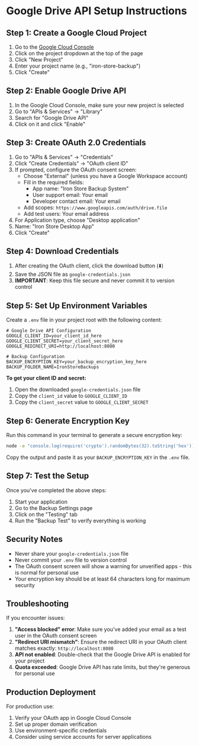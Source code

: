 # Google Drive API Setup Instructions

## Step 1: Create a Google Cloud Project

1. Go to the [Google Cloud Console](https://console.cloud.google.com/)
2. Click on the project dropdown at the top of the page
3. Click "New Project"
4. Enter your project name (e.g., "iron-store-backup")
5. Click "Create"

## Step 2: Enable Google Drive API

1. In the Google Cloud Console, make sure your new project is selected
2. Go to "APIs & Services" → "Library"
3. Search for "Google Drive API"
4. Click on it and click "Enable"

## Step 3: Create OAuth 2.0 Credentials

1. Go to "APIs & Services" → "Credentials"
2. Click "Create Credentials" → "OAuth client ID"
3. If prompted, configure the OAuth consent screen:
   - Choose "External" (unless you have a Google Workspace account)
   - Fill in the required fields:
     - App name: "Iron Store Backup System"
     - User support email: Your email
     - Developer contact email: Your email
   - Add scopes: `https://www.googleapis.com/auth/drive.file`
   - Add test users: Your email address
4. For Application type, choose "Desktop application"
5. Name: "Iron Store Desktop App"
6. Click "Create"

## Step 4: Download Credentials

1. After creating the OAuth client, click the download button (⬇️)
2. Save the JSON file as `google-credentials.json`
3. **IMPORTANT**: Keep this file secure and never commit it to version control

## Step 5: Set Up Environment Variables

Create a `.env` file in your project root with the following content:

```env
# Google Drive API Configuration
GOOGLE_CLIENT_ID=your_client_id_here
GOOGLE_CLIENT_SECRET=your_client_secret_here
GOOGLE_REDIRECT_URI=http://localhost:8080

# Backup Configuration
BACKUP_ENCRYPTION_KEY=your_backup_encryption_key_here
BACKUP_FOLDER_NAME=IronStoreBackups
```

**To get your client ID and secret:**
1. Open the downloaded `google-credentials.json` file
2. Copy the `client_id` value to `GOOGLE_CLIENT_ID`
3. Copy the `client_secret` value to `GOOGLE_CLIENT_SECRET`

## Step 6: Generate Encryption Key

Run this command in your terminal to generate a secure encryption key:

```bash
node -e "console.log(require('crypto').randomBytes(32).toString('hex'))"
```

Copy the output and paste it as your `BACKUP_ENCRYPTION_KEY` in the `.env` file.

## Step 7: Test the Setup

Once you've completed the above steps:

1. Start your application
2. Go to the Backup Settings page
3. Click on the "Testing" tab
4. Run the "Backup Test" to verify everything is working

## Security Notes

- Never share your `google-credentials.json` file
- Never commit your `.env` file to version control
- The OAuth consent screen will show a warning for unverified apps - this is normal for personal use
- Your encryption key should be at least 64 characters long for maximum security

## Troubleshooting

If you encounter issues:

1. **"Access blocked" error**: Make sure you've added your email as a test user in the OAuth consent screen
2. **"Redirect URI mismatch"**: Ensure the redirect URI in your OAuth client matches exactly: `http://localhost:8080`
3. **API not enabled**: Double-check that the Google Drive API is enabled for your project
4. **Quota exceeded**: Google Drive API has rate limits, but they're generous for personal use

## Production Deployment

For production use:
1. Verify your OAuth app in Google Cloud Console
2. Set up proper domain verification
3. Use environment-specific credentials
4. Consider using service accounts for server applications
